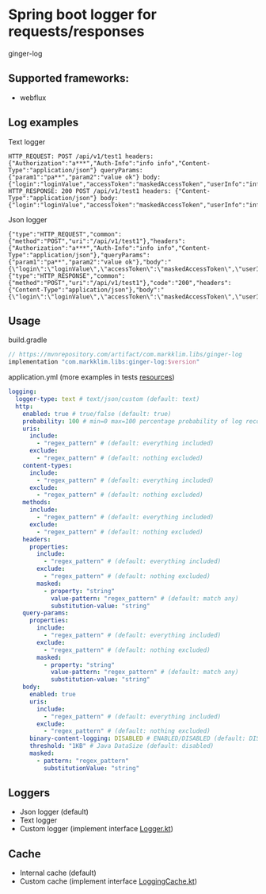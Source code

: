 # Spring boot logger for requests/responses

ginger-log

## Supported frameworks:

- webflux

## Log examples

Text logger

``` text
HTTP_REQUEST: POST /api/v1/test1 headers: {"Authorization":"a***","Auth-Info":"info info","Content-Type":"application/json"} queryParams: {"param1":"pa**","param2":"value ok"} body: {"login":"loginValue","accessToken":"maskedAccessToken","userInfo":"infoValue","refreshToken":"maskedRefreshToken"}
HTTP_RESPONSE: 200 POST /api/v1/test1 headers: {"Content-Type":"application/json"} body: {"login":"loginValue","accessToken":"maskedAccessToken","userInfo":"infoValue","refreshToken":"maskedRefreshToken"}
```

Json logger

``` text
{"type":"HTTP_REQUEST","common":{"method":"POST","uri":"/api/v1/test1"},"headers":{"Authorization":"a***","Auth-Info":"info info","Content-Type":"application/json"},"queryParams":{"param1":"pa**","param2":"value ok"},"body":"{\"login\":\"loginValue\",\"accessToken\":\"maskedAccessToken\",\"userInfo\":\"infoValue\",\"refreshToken\":\"maskedRefreshToken\"}"}
{"type":"HTTP_RESPONSE","common":{"method":"POST","uri":"/api/v1/test1"},"code":"200","headers":{"Content-Type":"application/json"},"body":"{\"login\":\"loginValue\",\"accessToken\":\"maskedAccessToken\",\"userInfo\":\"infoValue\",\"refreshToken\":\"maskedRefreshToken\"}"}
```

## Usage

build.gradle

``` groovy
// https://mvnrepository.com/artifact/com.markklim.libs/ginger-log
implementation "com.markklim.libs:ginger-log:$version"
```

application.yml (more examples in tests [resources](webflux-test%2Fsrc%2Ftest%2Fresources))

```yaml
logging:
  logger-type: text # text/json/custom (default: text)
  http:
    enabled: true # true/false (default: true)
    probability: 100 # min=0 max=100 percentage probability of log recording (default: 100)
    uris:
      include:
        - "regex_pattern" # (default: everything included)
      exclude:
        - "regex_pattern" # (default: nothing excluded)
    content-types:
      include:
        - "regex_pattern" # (default: everything included)
      exclude:
        - "regex_pattern" # (default: nothing excluded)
    methods:
      include:
        - "regex_pattern" # (default: everything included)
      exclude:
        - "regex_pattern" # (default: nothing excluded)
    headers:
      properties:
        include:
          - "regex_pattern" # (default: everything included)
        exclude:
          - "regex_pattern" # (default: nothing excluded)
        masked:
          - property: "string"
            value-pattern: "regex_pattern" # (default: match any)
            substitution-value: "string"
    query-params:
      properties:
        include:
          - "regex_pattern" # (default: everything included)
        exclude:
          - "regex_pattern" # (default: nothing excluded)
        masked:
          - property: "string"
            value-pattern: "regex_pattern" # (default: match any)
            substitution-value: "string"
    body:
      enabled: true
      uris:
        include:
          - "regex_pattern" # (default: everything included)
        exclude:
          - "regex_pattern" # (default: nothing excluded)
      binary-content-logging: DISABLED # ENABLED/DISABLED (default: DISABLED)
      threshold: "1KB" # Java DataSize (default: disabled)
      masked:
        - pattern: "regex_pattern"
          substitutionValue: "string"
```

## Loggers

- Json logger (default)
- Text logger
- Custom logger (implement
  interface [Logger.kt](logger%2Fsrc%2Fmain%2Fkotlin%2Fcom%2Fmarkklim%2Flibs%2Fginger%2Flogger%2FLogger.kt))

## Cache

- Internal cache (default)
- Custom cache (implement
  interface [LoggingCache.kt](logger%2Fsrc%2Fmain%2Fkotlin%2Fcom%2Fmarkklim%2Flibs%2Fginger%2Fcache%2FLoggingCache.kt))